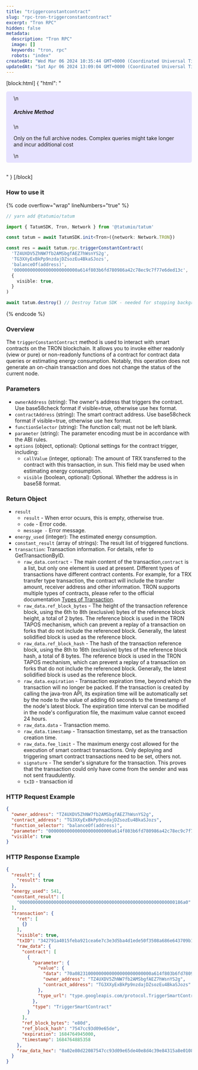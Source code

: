 ```yaml
---
title: "triggerconstantcontract"
slug: "rpc-tron-triggerconstantcontract"
excerpt: "Tron RPC"
hidden: false
metadata: 
  description: "Tron RPC"
  image: []
  keywords: "tron, rpc"
  robots: "index"
createdAt: "Wed Mar 06 2024 10:35:44 GMT+0000 (Coordinated Universal Time)"
updatedAt: "Sat Apr 06 2024 13:09:04 GMT+0000 (Coordinated Universal Time)"
---
```

[block:html]
{
  "html": "<div style="padding: 10px 20px; border-radius: 5px; background-color: #e6e2ff; margin: 0 0 30px 0;">\n  <h5>Archive Method</h5>\n  <p>Only on the full archive nodes. Complex queries might take longer and incur additional cost</p>\n</div>"
}
[/block]


### How to use it

{% code overflow="wrap" lineNumbers="true" %}

```typescript
// yarn add @tatumio/tatum

import { TatumSDK, Tron, Network } from '@tatumio/tatum'

const tatum = await TatumSDK.init<Tron>({network: Network.TRON})

const res = await tatum.rpc.triggerConstantContract(
  'TZ4UXDV5ZhNW7fb2AMSbgfAEZ7hWsnYS2g', 
  'TG3XXyExBkPp9nzdajDZsozEu4BkaSJozs', 
  'balanceOf(address)', 
  '000000000000000000000000a614f803b6fd780986a42c78ec9c7f77e6ded13c', 
  {
    visible: true,
  }
)

await tatum.destroy() // Destroy Tatum SDK - needed for stopping background jobs
```

{% endcode %}

### Overview

The `triggerConstantContract` method is used to interact with smart contracts on the TRON blockchain. It allows you to invoke either readonly (view or pure) or non-readonly functions of a contract for contract data queries or estimating energy consumption. Notably, this operation does not generate an on-chain transaction and does not change the status of the current node.

### Parameters

- `ownerAddress` (string): The owner's address that triggers the contract. Use base58check format if visible=true, otherwise use hex format.
- `contractAddress` (string): The smart contract address. Use base58check format if visible=true, otherwise use hex format.
- `functionSelector` (string): The function call; must not be left blank.
- `parameter` (string): The parameter encoding must be in accordance with the ABI rules.
- `options` (object, optional): Optional settings for the contract trigger, including:
  - `callValue` (integer, optional): The amount of TRX transferred to the contract with this transaction, in sun. This field may be used when estimating energy consumption.
  - `visible` (boolean, optional): Optional. Whether the address is in base58 format.

### Return Object

- `result`
  - `result` - When error ocuurs, this is empty, otherwise true.
  - `code` - Error code.
  - `message -` Error message.
- `energy_used` (integer): The estimated energy consumption.
- `constant_result` (array of strings): The result list of triggered functions.
- `transaction`: Transaction information. For details, refer to GetTransactionByID.
  - `raw_data.contract` - The main content of the transaction,`contract` is a list, but only one element is used at present. Different types of transactions have different contract contents. For example, for a TRX transfer type transaction, the contract will include the transfer amount, receiver address and other information. TRON supports multiple types of contracts, please refer to the official documentation [Types of Transaction](https://developers.tron.network/docs/tron-protocol-transaction#types-of-transaction).
  - `raw_data.ref_block_bytes` - The height of the transaction reference block, using the 6th to 8th (exclusive) bytes of the reference block height, a total of 2 bytes. The reference block is used in the TRON TAPOS mechanism, which can prevent a replay of a transaction on forks that do not include the referenced block. Generally, the latest solidified block is used as the reference block.
  - `raw_data.ref_block_hash` - The hash of the transaction reference block, using the 8th to 16th (exclusive) bytes of the reference block hash, a total of 8 bytes. The reference block is used in the TRON TAPOS mechanism, which can prevent a replay of a transaction on forks that do not include the referenced block. Generally, the latest solidified block is used as the reference block.
  - `raw_data.expiration` - Transaction expiration time, beyond which the transaction will no longer be packed. If the transaction is created by calling the java-tron API, its expiration time will be automatically set by the node to the value of adding 60 seconds to the timestamp of the node's latest block. The expiration time interval can be modified in the node's configuration file, the maximum value cannot exceed 24 hours.
  - `raw_data.data` - Transaction memo.
  - `raw_data.timestamp` - Transaction timestamp, set as the transaction creation time.
  - `raw_data.fee_limit` - The maximum energy cost allowed for the execution of smart contract transactions. Only deploying and triggering smart contract transactions need to be set, others not.
  - `signature` - The sender's signature for the transaction. This proves that the transaction could only have come from the sender and was not sent fraudulently.
  - `txID` - transaction id

### HTTP Request Example

```json
{
  "owner_address": "TZ4UXDV5ZhNW7fb2AMSbgfAEZ7hWsnYS2g",
  "contract_address": "TG3XXyExBkPp9nzdajDZsozEu4BkaSJozs",
  "function_selector": "balanceOf(address)",
  "parameter": "000000000000000000000000a614f803b6fd780986a42c78ec9c7f77e6ded13c",
  "visible": true
}
```

### HTTP Response Example

```json
{
  "result": {
    "result": true
  },
  "energy_used": 541,
  "constant_result": [
    "00000000000000000000000000000000000000000000000000000000000186a0"
  ],
  "transaction": {
    "ret": [
      {}
    ],
    "visible": true,
    "txID": "342791a4015feba921cea6e7c3e3d5ba4d1ede50f3508a686e643709b14abce2",
    "raw_data": {
      "contract": [
        {
          "parameter": {
            "value": {
              "data": "70a08231000000000000000000000000a614f803b6fd780986a42c78ec9c7f77e6ded13c",
              "owner_address": "TZ4UXDV5ZhNW7fb2AMSbgfAEZ7hWsnYS2g",
              "contract_address": "TG3XXyExBkPp9nzdajDZsozEu4BkaSJozs"
            },
            "type_url": "type.googleapis.com/protocol.TriggerSmartContract"
          },
          "type": "TriggerSmartContract"
        }
      ],
      "ref_block_bytes": "e80d",
      "ref_block_hash": "7547cc93d09e65de",
      "expiration": 1684764945000,
      "timestamp": 1684764885358
    },
    "raw_data_hex": "0a02e80d22087547cc93d09e65de40e8d4c39e84315a8e01081f1289010a31747970652e676f6f676c65617069732e636f6d2f70726f746f636f6c2e54726967676572536d617274436f6e747261637412540a1541fd49eda0f23ff7ec1d03b52c3a45991c24cd440e12154142a1e39aefa49290f2b3f9ed688d7cecf86cd6e0222470a08231000000000000000000000000a614f803b6fd780986a42c78ec9c7f77e6ded13c70ee82c09e8431"
  }
}
```
